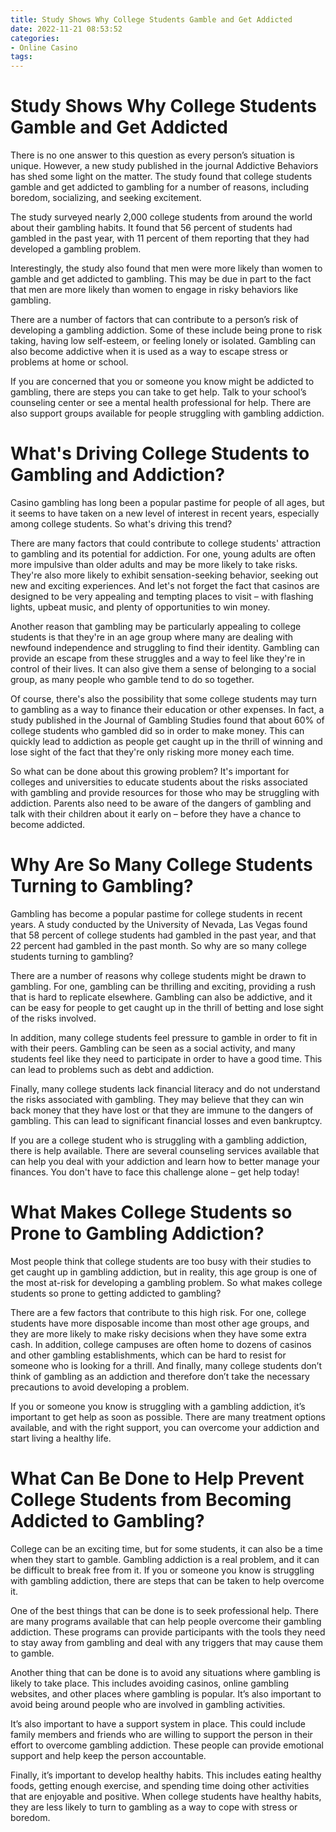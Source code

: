 ```yaml
---
title: Study Shows Why College Students Gamble and Get Addicted
date: 2022-11-21 08:53:52
categories:
- Online Casino
tags:
---
```



#  Study Shows Why College Students Gamble and Get Addicted

There is no one answer to this question as every person’s situation is unique. However, a new study published in the journal Addictive Behaviors has shed some light on the matter. The study found that college students gamble and get addicted to gambling for a number of reasons, including boredom, socializing, and seeking excitement.

The study surveyed nearly 2,000 college students from around the world about their gambling habits. It found that 56 percent of students had gambled in the past year, with 11 percent of them reporting that they had developed a gambling problem.

Interestingly, the study also found that men were more likely than women to gamble and get addicted to gambling. This may be due in part to the fact that men are more likely than women to engage in risky behaviors like gambling.

There are a number of factors that can contribute to a person’s risk of developing a gambling addiction. Some of these include being prone to risk taking, having low self-esteem, or feeling lonely or isolated. Gambling can also become addictive when it is used as a way to escape stress or problems at home or school.

If you are concerned that you or someone you know might be addicted to gambling, there are steps you can take to get help. Talk to your school’s counseling center or see a mental health professional for help. There are also support groups available for people struggling with gambling addiction.

#  What's Driving College Students to Gambling and Addiction?

Casino gambling has long been a popular pastime for people of all ages, but it seems to have taken on a new level of interest in recent years, especially among college students. So what's driving this trend?

There are many factors that could contribute to college students' attraction to gambling and its potential for addiction. For one, young adults are often more impulsive than older adults and may be more likely to take risks. They're also more likely to exhibit sensation-seeking behavior, seeking out new and exciting experiences. And let's not forget the fact that casinos are designed to be very appealing and tempting places to visit – with flashing lights, upbeat music, and plenty of opportunities to win money.

Another reason that gambling may be particularly appealing to college students is that they're in an age group where many are dealing with newfound independence and struggling to find their identity. Gambling can provide an escape from these struggles and a way to feel like they're in control of their lives. It can also give them a sense of belonging to a social group, as many people who gamble tend to do so together.

Of course, there's also the possibility that some college students may turn to gambling as a way to finance their education or other expenses. In fact, a study published in the Journal of Gambling Studies found that about 60% of college students who gambled did so in order to make money. This can quickly lead to addiction as people get caught up in the thrill of winning and lose sight of the fact that they're only risking more money each time.

So what can be done about this growing problem? It's important for colleges and universities to educate students about the risks associated with gambling and provide resources for those who may be struggling with addiction. Parents also need to be aware of the dangers of gambling and talk with their children about it early on – before they have a chance to become addicted.

#  Why Are So Many College Students Turning to Gambling?

Gambling has become a popular pastime for college students in recent years. A study conducted by the University of Nevada, Las Vegas found that 58 percent of college students had gambled in the past year, and that 22 percent had gambled in the past month. So why are so many college students turning to gambling?

There are a number of reasons why college students might be drawn to gambling. For one, gambling can be thrilling and exciting, providing a rush that is hard to replicate elsewhere. Gambling can also be addictive, and it can be easy for people to get caught up in the thrill of betting and lose sight of the risks involved.

In addition, many college students feel pressure to gamble in order to fit in with their peers. Gambling can be seen as a social activity, and many students feel like they need to participate in order to have a good time. This can lead to problems such as debt and addiction.

Finally, many college students lack financial literacy and do not understand the risks associated with gambling. They may believe that they can win back money that they have lost or that they are immune to the dangers of gambling. This can lead to significant financial losses and even bankruptcy.

If you are a college student who is struggling with a gambling addiction, there is help available. There are several counseling services available that can help you deal with your addiction and learn how to better manage your finances. You don't have to face this challenge alone – get help today!

#  What Makes College Students so Prone to Gambling Addiction?

Most people think that college students are too busy with their studies to get caught up in gambling addiction, but in reality, this age group is one of the most at-risk for developing a gambling problem. So what makes college students so prone to getting addicted to gambling?

There are a few factors that contribute to this high risk. For one, college students have more disposable income than most other age groups, and they are more likely to make risky decisions when they have some extra cash. In addition, college campuses are often home to dozens of casinos and other gambling establishments, which can be hard to resist for someone who is looking for a thrill. And finally, many college students don’t think of gambling as an addiction and therefore don’t take the necessary precautions to avoid developing a problem.

If you or someone you know is struggling with a gambling addiction, it’s important to get help as soon as possible. There are many treatment options available, and with the right support, you can overcome your addiction and start living a healthy life.

#  What Can Be Done to Help Prevent College Students from Becoming Addicted to Gambling?

 College can be an exciting time, but for some students, it can also be a time when they start to gamble. Gambling addiction is a real problem, and it can be difficult to break free from it. If you or someone you know is struggling with gambling addiction, there are steps that can be taken to help overcome it.

One of the best things that can be done is to seek professional help. There are many programs available that can help people overcome their gambling addiction. These programs can provide participants with the tools they need to stay away from gambling and deal with any triggers that may cause them to gamble.

Another thing that can be done is to avoid any situations where gambling is likely to take place. This includes avoiding casinos, online gambling websites, and other places where gambling is popular. It’s also important to avoid being around people who are involved in gambling activities.

It’s also important to have a support system in place. This could include family members and friends who are willing to support the person in their effort to overcome gambling addiction. These people can provide emotional support and help keep the person accountable.

Finally, it’s important to develop healthy habits. This includes eating healthy foods, getting enough exercise, and spending time doing other activities that are enjoyable and positive. When college students have healthy habits, they are less likely to turn to gambling as a way to cope with stress or boredom.